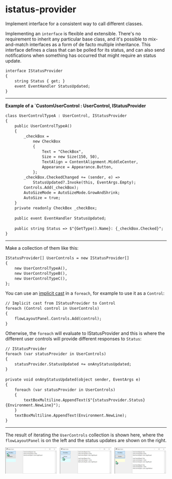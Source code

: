 # istatus-provider
Implement interface for a consistent way to call different classes.


Implementing an `interface` is flexible and extensible. There's no requirement to inherit any particular base class, and it's possible to mix-and-match interfaces as a form of de facto multiple inheritance. This interface defines a class that can be polled for its status, and can also send notifications when something has occurred that might require an status update.

    interface IStatusProvider
    {
        string Status { get; }
        event EventHandler StatusUpdated;
    }

***
**Example of a `CustomUserControl : UserControl, IStatusProvider**

    class UserControlTypeA : UserControl, IStatusProvider
    {
        public UserControlTypeA()
        {
            _checkBox =
                new CheckBox
                {
                    Text = "CheckBox",
                    Size = new Size(150, 50),
                    TextAlign = ContentAlignment.MiddleCenter,
                    Appearance = Appearance.Button,
                };
            _checkBox.CheckedChanged += (sender, e) => 
                StatusUpdated?.Invoke(this, EventArgs.Empty);
            Controls.Add(_checkBox);
            AutoSizeMode = AutoSizeMode.GrowAndShrink;
            AutoSize = true;
        }
        private readonly CheckBox _checkBox;

        public event EventHandler StatusUpdated;

        public string Status => $"{GetType().Name}: {_checkBox.Checked}";
    }

***
Make a collection of them like this:

    IStatusProvider[] UserControls = new IStatusProvider[]
    {
        new UserControlTypeA(),
        new UserControlTypeB(),
        new UserControlTypeC(),
    };

You can use an [implicit cast](https://docs.microsoft.com/en-us/dotnet/csharp/programming-guide/types/casting-and-type-conversions) in a `foreach`, for example to use it as a `Control`:

    // Implicit cast from IStatusProvider to Control
    foreach (Control control in UserControls)
    {
        flowLayoutPanel.Controls.Add(control);
    }

Otherwise, the `foreach` will evaluate to IStatusProvider and this is where the different user controls will provide different responses to `Status`:

    // IStatusProvider
    foreach (var statusProvider in UserControls)
    {
        statusProvider.StatusUpdated += onAnyStatusUpdated;
    }

    private void onAnyStatusUpdated(object sender, EventArgs e)
    {
        foreach (var statusProvider in UserControls)
        {
            textBoxMultiline.AppendText($"{statusProvider.Status}{Environment.NewLine}");
        }
        textBoxMultiline.AppendText(Environment.NewLine);
    }

***

The result of iterating the `UserControls` collection is shown here, where the `flowLayoutPanel` is on the left and the status updates are shown on the right.

![screenshot](https://github.com/IVSoftware/istatus-provider/blob/master/istatus-provider/ReadMe/screenshot.png)
